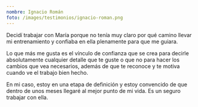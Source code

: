 ```yaml
---
nombre: Ignacio Román
foto: /images/testimonios/ignacio-roman.png
---
```


Decidí trabajar con María porque no tenía muy claro por qué camino llevar mi entrenamiento y confiaba en ella plenamente para que me guiara.

Lo que más me gusta es el vínculo de confianza que se crea para decirle absolutamente cualquier detalle que te guste o que no para hacer los cambios que vea necesarios, además de que te reconoce y te motiva cuando ve el trabajo bien hecho.

En mi caso, estoy en una etapa de definición y estoy convencido de que dentro de unos meses llegaré al mejor punto de mi vida. Es un seguro trabajar con ella.
